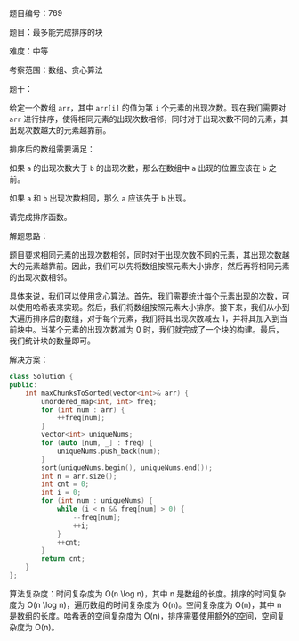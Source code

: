 题目编号：769

题目：最多能完成排序的块

难度：中等

考察范围：数组、贪心算法

题干：

给定一个数组 `arr`，其中 `arr[i]` 的值为第 `i` 个元素的出现次数。现在我们需要对 `arr` 进行排序，使得相同元素的出现次数相邻，同时对于出现次数不同的元素，其出现次数越大的元素越靠前。

排序后的数组需要满足：

如果 `a` 的出现次数大于 `b` 的出现次数，那么在数组中 `a` 出现的位置应该在 `b` 之前。

如果 `a` 和 `b` 出现次数相同，那么 `a` 应该先于 `b` 出现。

请完成排序函数。

解题思路：

题目要求相同元素的出现次数相邻，同时对于出现次数不同的元素，其出现次数越大的元素越靠前。因此，我们可以先将数组按照元素大小排序，然后再将相同元素的出现次数相邻。

具体来说，我们可以使用贪心算法。首先，我们需要统计每个元素出现的次数，可以使用哈希表来实现。然后，我们将数组按照元素大小排序。接下来，我们从小到大遍历排序后的数组，对于每个元素，我们将其出现次数减去 1，并将其加入到当前块中。当某个元素的出现次数减为 0 时，我们就完成了一个块的构建。最后，我们统计块的数量即可。

解决方案：

```cpp
class Solution {
public:
    int maxChunksToSorted(vector<int>& arr) {
        unordered_map<int, int> freq;
        for (int num : arr) {
            ++freq[num];
        }
        vector<int> uniqueNums;
        for (auto [num, _] : freq) {
            uniqueNums.push_back(num);
        }
        sort(uniqueNums.begin(), uniqueNums.end());
        int n = arr.size();
        int cnt = 0;
        int i = 0;
        for (int num : uniqueNums) {
            while (i < n && freq[num] > 0) {
                --freq[num];
                ++i;
            }
            ++cnt;
        }
        return cnt;
    }
};
```

算法复杂度：时间复杂度为 O(n \log n)，其中 n 是数组的长度。排序的时间复杂度为 O(n \log n)，遍历数组的时间复杂度为 O(n)。空间复杂度为 O(n)，其中 n 是数组的长度。哈希表的空间复杂度为 O(n)，排序需要使用额外的空间，空间复杂度为 O(n)。